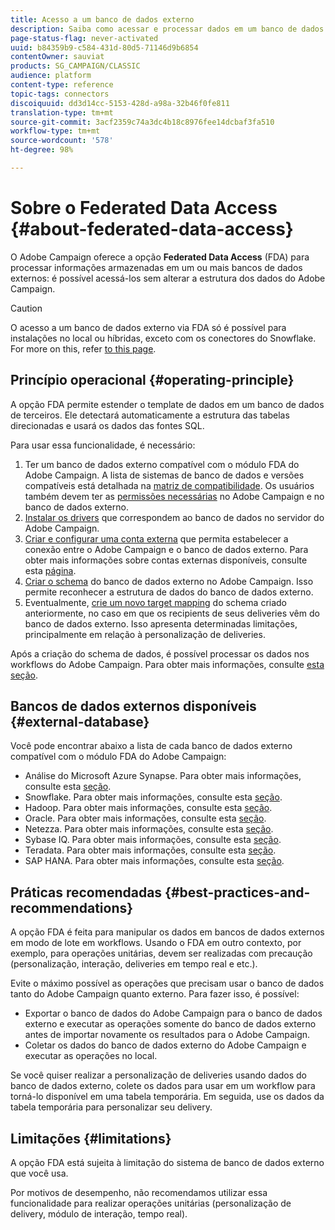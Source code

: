 ```yaml
---
title: Acesso a um banco de dados externo
description: Saiba como acessar e processar dados em um banco de dados externo
page-status-flag: never-activated
uuid: b84359b9-c584-431d-80d5-71146d9b6854
contentOwner: sauviat
products: SG_CAMPAIGN/CLASSIC
audience: platform
content-type: reference
topic-tags: connectors
discoiquuid: dd3d14cc-5153-428d-a98a-32b46f0fe811
translation-type: tm+mt
source-git-commit: 3acf2359c74a3dc4b18c8976fee14dcbaf3fa510
workflow-type: tm+mt
source-wordcount: '578'
ht-degree: 98%

---
```



# Sobre o Federated Data Access {#about-federated-data-access}

O Adobe Campaign oferece a opção **Federated Data Access** (FDA) para processar informações armazenadas em um ou mais bancos de dados externos: é possível acessá-los sem alterar a estrutura dos dados do Adobe Campaign.

>[!CAUTION]
>
>O acesso a um banco de dados externo via FDA só é possível para instalações no local ou híbridas, exceto com os conectores do Snowflake. For more on this, refer [to this page](../../installation/using/capability-matrix.md).

## Princípio operacional {#operating-principle}

A opção FDA permite estender o template de dados em um banco de dados de terceiros. Ele detectará automaticamente a estrutura das tabelas direcionadas e usará os dados das fontes SQL.

Para usar essa funcionalidade, é necessário:

1. Ter um banco de dados externo compatível com o módulo FDA do Adobe Campaign. A lista de sistemas de banco de dados e versões compatíveis está detalhada na [matriz de compatibilidade](https://helpx.adobe.com/br/campaign/kb/compatibility-matrix.html). Os usuários também devem ter as [permissões necessárias](../../platform/using/remote-database-access-rights.md) no Adobe Campaign e no banco de dados externo.
1. [Instalar os drivers](../../platform/using/specific-configuration-database.md) que correspondem ao banco de dados no servidor do Adobe Campaign.
1. [Criar e configurar uma conta externa](../../platform/using/connecting-to-database.md) que permita estabelecer a conexão entre o Adobe Campaign e o banco de dados externo. Para obter mais informações sobre contas externas disponíveis, consulte esta [página](../../platform/using/external-accounts.md).
1. [Criar o schema](../../platform/using/creating-data-schema.md) do banco de dados externo no Adobe Campaign. Isso permite reconhecer a estrutura de dados do banco de dados externo.
1. Eventualmente, [crie um novo target mapping](../../platform/using/defining-data-mapping.md) do schema criado anteriormente, no caso em que os recipients de seus deliveries vêm do banco de dados externo. Isso apresenta determinadas limitações, principalmente em relação à personalização de deliveries.

Após a criação do schema de dados, é possível processar os dados nos workflows do Adobe Campaign. Para obter mais informações, consulte [esta seção](../../workflow/using/accessing-an-external-database--fda-.md).

## Bancos de dados externos disponíveis {#external-database}

Você pode encontrar abaixo a lista de cada banco de dados externo compatível com o módulo FDA do Adobe Campaign:

* Análise do Microsoft Azure Synapse. Para obter mais informações, consulte esta [seção](../../platform/using/specific-configuration-database.md#azure-external).
* Snowflake. Para obter mais informações, consulte esta [seção](../../platform/using/specific-configuration-database.md#configure-access-to-snowflake).
* Hadoop. Para obter mais informações, consulte esta [seção](../../platform/using/specific-configuration-database.md#configure-access-to-hadoop-3).
* Oracle. Para obter mais informações, consulte esta [seção](../../platform/using/specific-configuration-database.md#configure-access-to-oracle).
* Netezza. Para obter mais informações, consulte esta [seção](../../platform/using/specific-configuration-database.md#configure-access-to-netezza).
* Sybase IQ. Para obter mais informações, consulte esta [seção](../../platform/using/specific-configuration-database.md#configure-access-to-sybase-iq).
* Teradata. Para obter mais informações, consulte esta [seção](../../platform/using/specific-configuration-database.md#configure-access-to-teradata).
* SAP HANA. Para obter mais informações, consulte esta [seção](../../platform/using/specific-configuration-database.md).

## Práticas recomendadas {#best-practices-and-recommendations}

A opção FDA é feita para manipular os dados em bancos de dados externos em modo de lote em workflows. Usando o FDA em outro contexto, por exemplo, para operações unitárias, devem ser realizadas com precaução (personalização, interação, deliveries em tempo real e etc.).

Evite o máximo possível as operações que precisam usar o banco de dados tanto do Adobe Campaign quanto externo. Para fazer isso, é possível:

* Exportar o banco de dados do Adobe Campaign para o banco de dados externo e executar as operações somente do banco de dados externo antes de importar novamente os resultados para o Adobe Campaign.
* Coletar os dados do banco de dados externo do Adobe Campaign e executar as operações no local.

Se você quiser realizar a personalização de deliveries usando dados do banco de dados externo, colete os dados para usar em um workflow para torná-lo disponível em uma tabela temporária. Em seguida, use os dados da tabela temporária para personalizar seu delivery.

## Limitações {#limitations}

A opção FDA está sujeita à limitação do sistema de banco de dados externo que você usa.

Por motivos de desempenho, não recomendamos utilizar essa funcionalidade para realizar operações unitárias (personalização de delivery, módulo de interação, tempo real).
